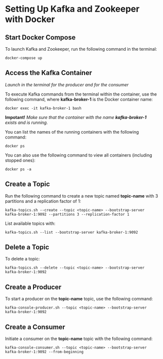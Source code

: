 # Setting Up Kafka and Zookeeper with Docker

## Start Docker Compose

To launch Kafka and Zookeeper, run the following command in the terminal:

```
docker-compose up
```

## Access the Kafka Container

*Launch in the terminal for the producer and for the consumer*

To execute Kafka commands from the terminal within the container, use the following command, where **kafka-broker-1** is the Docker container name:

```
docker exec -it kafka-broker-1 bash
```
**Impotant!** *Make sure that the container with the name **kafka-broker-1** exists and is running.*

You can list the names of the running containers with the following command:

```
docker ps
```

You can also use the following command to view all containers (including stopped ones):

```
docker ps -a
```

## Create a Topic

Run the following command to create a new topic named **topic-name** with 3 partitions and a replication factor of 1:

```
kafka-topics.sh --create --topic <topic-name> --bootstrap-server kafka-broker-1:9092 --partitions 3 --replication-factor 1
```

List available topics with:

```
kafka-topics.sh --list --bootstrap-server kafka-broker-1:9092
```

## Delete a Topic

To delete a topic:

```
kafka-topics.sh --delete --topic <topic-name> --bootstrap-server kafka-broker-1:9092
```

## Create a Producer

To start a producer on the **topic-name** topic, use the following command:

```
kafka-console-producer.sh --topic <topic-name> --bootstrap-server kafka-broker-1:9092
```

## Create a Consumer

Initiate a consumer on the **topic-name** topic with the following command:

```
kafka-console-consumer.sh --topic <topic-name> --bootstrap-server kafka-broker-1:9092 --from-beginning
``` 